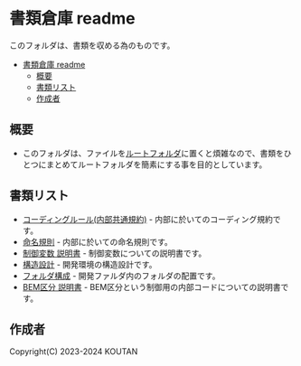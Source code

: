 # 書類倉庫 readme

このフォルダは、書類を収める為のものです。

- [書類倉庫 readme](#書類倉庫-readme)
  - [概要](#概要)
  - [書類リスト](#書類リスト)
  - [作成者](#作成者)

## 概要

- このフォルダは、ファイルを[ルートフォルダ](../README.md)に置くと煩雑なので、書類をひとつにまとめてルートフォルダを簡素にする事を目的としています。

## 書類リスト

- [コーディングルール(内部共通規約)](./codingrules.md) - 内部に於いてのコーディング規約です。
- [命名規則](./namingconvention.md) - 内部に於いての命名規則です。
- [制御変数 説明書](./config.md) - 制御変数についての説明書です。
- [構造設計](./structuraldesign.md) - 開発環境の構造設計です。
- [フォルダ構成](./folderstructure.md) - 開発ファルダ内のフォルダの配置です。
- [BEM区分 説明書](./bemclass.md) - BEM区分という制御用の内部コードについての説明書です。

## 作成者

Copyright(C) 2023-2024 KOUTAN
